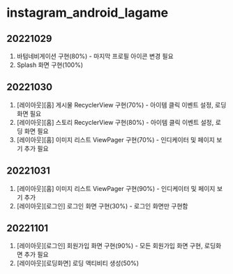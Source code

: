 # instagram_android_lagame

## 20221029
 1. 바텀네비게이션 구현(80%) - 마지막 프로필 아이콘 변경 필요
 2. Splash 화면 구현(100%)
## 20221030
 1. [레이아웃][홈] 게시물 RecyclerView 구현(70%) - 아이템 클릭 이벤트 설정, 로딩 화면 필요
 2. [레이아웃][홈] 스토리 RecyclerView 구현(80%) - 아이템 클릭 이벤트 설정, 로딩 화면 필요
 3. [레이아웃][홈] 이미지 리스트 ViewPager 구현(70%) - 인디케이터 및 페이지 보기 추가 필요
## 20221031
 1. [레이아웃][홈] 이미지 리스트 ViewPager 구현(90%) - 인디케이터 및 페이지 보기 추가
 2. [레이아웃][로그인] 로그인 화면 구현(30%) - 로그인 화면만 구현함
## 20221101
 1. [레이아웃][로그인] 회원가입 화면 구현(90%) - 모든 회원가입 화면 구현, 로딩화면 추가 필요
 2. [레이아웃][로딩화면] 로딩 액티비티 생성(50%)
